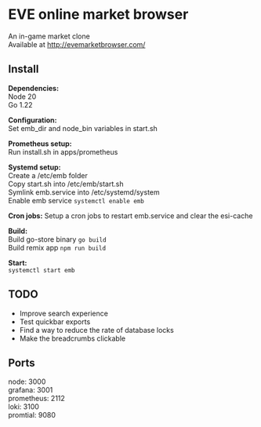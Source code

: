 # EVE online market browser

An in-game market clone  
Available at http://evemarketbrowser.com/


## Install

**Dependencies:**  
Node 20  
Go 1.22

**Configuration:**  
Set emb_dir and node_bin variables in start.sh

**Prometheus setup:**  
Run install.sh in apps/prometheus

**Systemd setup:**  
Create a /etc/emb folder  
Copy start.sh into /etc/emb/start.sh  
Symlink emb.service into /etc/systemd/system  
Enable emb service `systemctl enable emb`

**Cron jobs:**
Setup a cron jobs to restart emb.service and clear the esi-cache

**Build:**  
Build go-store binary `go build`  
Build remix app `npm run build`

**Start:**  
`systemctl start emb`


## TODO

- Improve search experience
- Test quickbar exports
- Find a way to reduce the rate of database locks
- Make the breadcrumbs clickable


## Ports

node: 3000  
grafana: 3001  
prometheus: 2112  
loki: 3100  
promtial: 9080  
